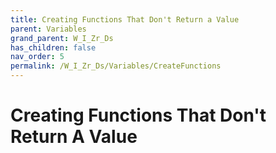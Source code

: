 ```yaml
---
title: Creating Functions That Don't Return a Value
parent: Variables
grand_parent: W_I_Zr_Ds
has_children: false
nav_order: 5
permalink: /W_I_Zr_Ds/Variables/CreateFunctions
---
```

# Creating Functions That Don't Return A Value